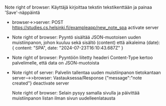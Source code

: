Note right of browser: Käyttäjä kirjoittaa tekstin tekstikenttään ja painaa 'Save'-näppäintä

  - browser->>server: POST https://studies.cs.helsinki.fi/exampleapp/new_note_spa
    activate server
   - Note right of browser: Pyyntö sisältää JSON-muotoisen uuden muistiinpanon, johon kuuluu sekä sisältö (content) että aikaleima (date):
    {
      content: "SPA",
      date: "2024-07-23T16:10:43.687Z"
    }
  -  Note right of browser: Pyyntöön liitetty headeri Content-Type kertoo palvelimelle, että data on JSON-muotoista
    
  -  Note right of server: Palvelin tallentaa uuden muistiinpanon tietokantaan
    server-->>browser: Vastauksessa/Response {"message":"note created"}
    deactivate server

     Note right of browser: Selain pysyy samalla sivulla ja päivittää muistiinpanon listan ilman sivun uudelleenlatausta

